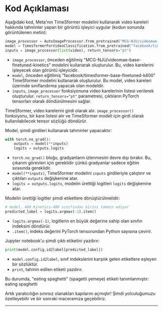 # Kod Açıklaması

Aşağıdaki kod, Meta'nın TimeSformer modelini kullanarak video kareleri hakkında tahminler yapan bir görüntü işleyici uygular (kodun sonunda görüntülenen metin):

```python
image_processor = AutoImageProcessor.from_pretrained("MCG-NJU/videomae-base-finetuned-kinetics")
model = TimesformerForVideoClassification.from_pretrained("facebook/timesformer-base-finetuned-k400")
inputs = image_processor(list(video), return_tensors="pt")
```

*   `image_processor`, önceden eğitilmiş "MCG-NJU/videomae-base-finetuned-kinetics" modelini kullanarak oluşturulur. Bu, video karelerini işleyecek olan görüntü işleyicidir.
*   `model`, önceden eğitilmiş "facebook/timesformer-base-finetuned-k400" TimeSformer modelini kullanarak oluşturulur. Bu model, video kareleri üzerinde sınıflandırma yapacak olan modeldir.
*   `inputs`, `image_processor` fonksiyonuna video karelerinin listesi verilerek oluşturulur. `return_tensors="pt"` parametresi, çıktıların PyTorch tensorları olarak döndürülmesini sağlar.

TimeSformer, video karelerini girdi olarak alır. `image_processor()` fonksiyonu, bir kare listesi alır ve TimeSformer modeli için girdi olarak kullanılabilecek tensor sözlüğü döndürür.

Model, şimdi girdileri kullanarak tahminler yapacaktır:

```python
with torch.no_grad():
    outputs = model(**inputs)
    logits = outputs.logits
```

*   `torch.no_grad()` bloğu, gradyanların izlenmesini devre dışı bırakır. Bu, çıkarım görevleri için gereklidir çünkü gradyanlar sadece eğitim sırasında gereklidir.
*   `model(**inputs)`, TimeSformer modelini `inputs` girdileriyle çalıştırır ve çıktıları `outputs` değişkenine atar.
*   `logits = outputs.logits`, modelin ürettiği logitleri `logits` değişkenine atar.

Modelin ürettiği logitler şimdi etiketlere dönüştürülmelidir:

```python
# model, 400 Kinetics-400 sınıfından birini tahmin ediyor
predicted_label = logits.argmax(-1).item()
```

*   `logits.argmax(-1)`, logitlerin en büyük değerine sahip olan sınıfın indeksini döndürür.
*   `.item()`, indeks değerini PyTorch tensorundan Python sayısına çevirir.

Jupyter notebook'u şimdi çıktı etiketini yazdırır:

```python
print(model.config.id2label[predicted_label])
```

*   `model.config.id2label`, sınıf indekslerini karşılık gelen etiketlere eşleyen bir sözlüktür.
*   `print`, tahmin edilen etiketi yazdırır.

Bu durumda, "eating spaghetti" (spagetti yemeye) etiketi tanımlanmıştır: eating spaghetti

Artık yaratıcılığın sınırsız olanakları kapılarını açmıştır! Şimdi yolculuğumuzu özetleyebilir ve bir sonraki maceramıza geçebiliriz.

---

